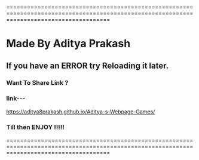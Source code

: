 ==========================================================================================================================================

# Made By Aditya Prakash

## If you have an ERROR try Reloading it later.

### Want To Share Link ?

### link---

https://aditya8prakash.github.io/Aditya-s-Webpage-Games/

### Till then ENJOY !!!!!

==========================================================================================================================================
